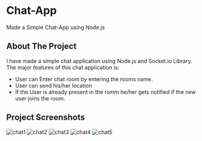 # Chat-App
Made a Simple Chat-App using Node.js 

## About The Project

I have made a simple chat application using Node.js and Socket.io Library.
The major features of this chat application is:
 * User can Enter chat room by entering the rooms name.
 * User can send his/her location
 * If the User is already present in the romm he/her gets notified if the new user joins the room.

## Project Screenshots

![chat1](https://user-images.githubusercontent.com/72372720/162567361-2f8bc2a4-0257-4235-8fad-b515d9453c84.png)
![chat2](https://user-images.githubusercontent.com/72372720/162567371-a26be282-eb84-41f6-8e31-23352f6c48ec.png)
![chat3](https://user-images.githubusercontent.com/72372720/162567366-24090861-9408-4974-81f8-c72b58f5e4e9.png)
![chat4](https://user-images.githubusercontent.com/72372720/162567358-71b5bfde-8aae-4807-971d-37fe72237b91.png)
![chat5](https://user-images.githubusercontent.com/72372720/162567352-54d2f015-b89a-4dbf-bf9e-9b4abe36eed5.png)




